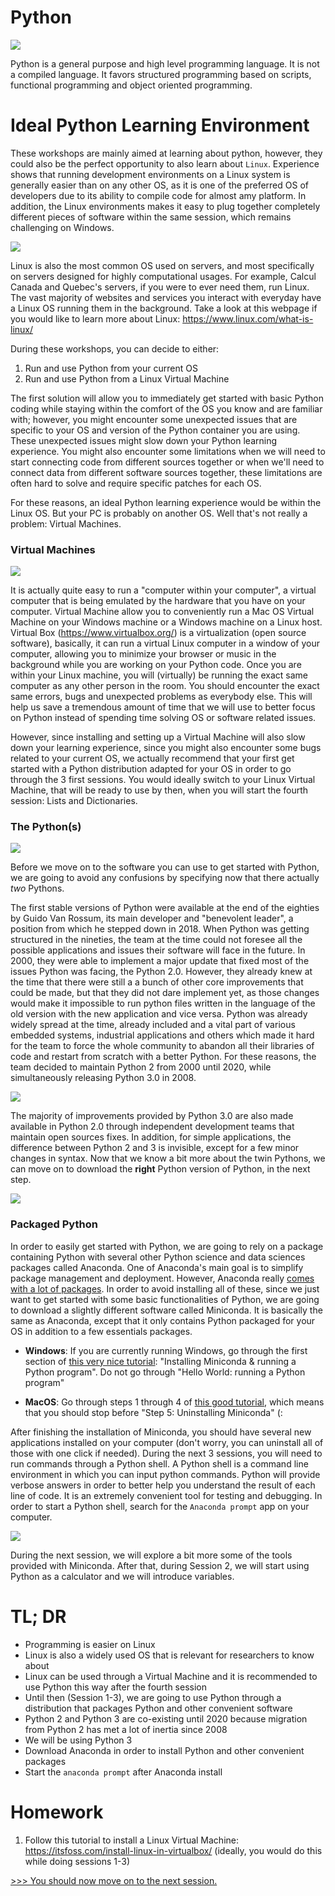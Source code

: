 # Python


[<img src="https://i.postimg.cc/cLtf6r7y/pseudowrong.jpg">](https://i.postimg.cc/cLtf6r7y/pseudowrong.jpg)

Python is a general purpose and high level programming language. It is not a compiled language. It favors structured programming based on scripts, functional programming and object oriented programming.

# Ideal Python Learning Environment

These workshops are mainly aimed at learning about python, however, they could also be the perfect opportunity to also learn about `Linux`. Experience shows that running development environments on a Linux system is generally easier than on any other OS, as it is one of the preferred OS of developers due to its ability to compile code for almost amy platform. In addition, the Linux environments makes it easy to plug together completely different pieces of software within the same session, which remains challenging on Windows. 

[<img src="https://revolution-computing.typepad.com/.a/6a010534b1db25970b022ad37abd9b200d-pi">](https://blog.revolutionanalytics.com/2018/06/pypl-programming-language-trends.html)

Linux is also the most common OS used on servers, and most specifically on servers designed for highly computational usages. For example, Calcul Canada and Quebec's servers, if you were to ever need them, run Linux. The vast majority of websites and services you interact with everyday have a Linux OS running them in the background. Take a look at this webpage if you would like to learn more about Linux: https://www.linux.com/what-is-linux/ 

During these workshops, you can decide to either:
1. Run and use Python from your current OS
2. Run and use Python from a Linux Virtual Machine

The first solution will allow you to immediately get started with basic Python coding while staying within the comfort of the OS you know and are familiar with; however, you might encounter some unexpected issues that are specific to your OS and version of the Python container you are using. These unexpected issues might slow down your Python learning experience.
You might also encounter some limitations when we will need to start connecting code from different sources together or when we'll need to connect data from different software sources together, these limitations are often hard to solve and require specific patches for each OS.

For these reasons, an ideal Python learning experience would be within the Linux OS. But your PC is probably on another OS. Well that's not really a problem: Virtual Machines.

### Virtual Machines

[<img src="https://i.postimg.cc/MK2ntdV4/win-in-win.jpg">](https://i.postimg.cc/MK2ntdV4/win-in-win.jpg)

It is actually quite easy to run a "computer within your computer", a virtual computer that is being emulated by the hardware that you have on your computer. Virtual Machine allow you to conveniently run a Mac OS Virtual Machine on your Windows machine or a Windows machine on a Linux host. 
Virtual Box (https://www.virtualbox.org/) is a virtualization (open source software), basically, it can run a virtual Linux computer in a window of your computer, allowing you to minimize your browser or music in the background while you are working on your Python code.
Once you are within your Linux machine, you will (virtually) be running the exact same computer as any other person in the room. You should encounter the exact same errors, bugs and unexpected problems as everybody else. This will help us save a tremendous amount of time that we will use to better focus on Python instead of spending time solving  OS or software related issues. 

However, since installing and setting up a Virtual Machine will also slow down your learning experience, since you might also encounter some bugs related to your current OS, we actually recommend that your first get started with a Python distribution adapted for your OS in order to go through the 3 first sessions. You would ideally switch to your Linux Virtual Machine, that will be ready to use by then, when you will start the fourth session: Lists and Dictionaries.

### The Python(s)

[<img src="https://i.stack.imgur.com/Jqi6q.png">](Python2Python3)


Before we move on to the software you can use to get started with Python, we are going to avoid any confusions by specifying now that there actually *two* Pythons.

The first stable versions of Python were available at the end of the eighties by Guido Van Rossum, its main developer and "benevolent leader", a position from which he stepped down in 2018. When Python was getting structured in the nineties, the team at the time could not foresee all the possible applications and issues their software will face in the future. In 2000, they were able to implement a major update that fixed most of the issues Python was facing, the Python 2.0. However, they already knew at the time that there were still a a bunch of other core improvements that could be made, but that they did not dare implement yet, as those changes would make it impossible to run python files written in the language of the old version with the new application and vice versa. Python was already widely spread at the time, already included and a vital part of various embedded systems, industrial applications and others which made it hard for the team to force the whole community to abandon all their libraries of code and restart from scratch with a better Python. For these reasons, the team decided to maintain Python 2 from 2000 until 2020, while simultaneously releasing Python 3.0 in 2008.

[<img src="http://www.randalolson.com/wp-content/uploads/python-survey-2014-python3-mistake.png">](Python2Python3)

The majority of improvements provided by Python 3.0 are also made available in Python 2.0 through independent development teams that maintain open sources fixes. In addition, for simple applications, the difference between Python 2 and 3 is invisible, except for a few minor changes in syntax. 
Now that we know a bit more about the twin Pythons, we can move on to download the **right** Python version of Python, in the next step. 

[<img src="http://www.randalolson.com/wp-content/uploads/python-survey-2014-prevent-upgrade.png">](Python2Python3)


### Packaged Python

In order to easily get started with Python, we are going to rely on a package containing Python with several other Python science and data sciences packages called Anaconda. One of Anaconda's main goal is to simplify package management and deployment. However, Anaconda really [comes with a lot of packages](https://docs.anaconda.com/anaconda/packages/py3.6_win-64/). In order to avoid installing all of these, since we just want to get started with some basic functionalities of Python, we are going to download a slightly different software called Miniconda. It is basically the same as Anaconda, except that it only contains Python packaged for your OS in addition to a few essentials packages. 

* **Windows**: If you are currently running Windows, go through the first section of [this very nice tutorial](https://katiekodes.com/setup-python-windows-miniconda/): "Installing Miniconda & running a Python program". Do not go through "Hello World: running a Python program"

* **MacOS**: Go through steps 1 through 4 of [this good tutorial](http://deeplearning.lipingyang.org/2018/12/24/install-miniconda-on-mac/), which means that you should stop before "Step 5: Uninstalling Miniconda" (:


After finishing the installation of Miniconda, you should have several new applications installed on your computer (don't worry, you can uninstall all of those with one click if needed). During the next 3 sessions, you will need to run commands through a Python shell. A Python shell is a command line environment in which you can input python commands. Python will provide verbose answers in order to better help you understand the result of each line of code. It is an extremely convenient tool for testing and debugging. In order to start a Python shell, search for the `Anaconda prompt` app on your computer. 

[<img src="https://miro.medium.com/max/965/1*uZCErUuD6OaOA2DTy1s-_A.png">](https://medium.com/@tranngocminhcdn/running-python-scripts-by-using-anaconda-prompt-da2870d86fd0)

During the next session, we will explore a bit more some of the tools provided with Miniconda. After that, during Session 2, we will start using Python as a calculator and we will introduce variables.

# TL; DR

* Programming is easier on Linux
* Linux is also a widely used OS that is relevant for researchers to know about
* Linux can be used through a Virtual Machine and it is recommended to use Python this way after the fourth session
* Until then (Session 1-3), we are going to use Python through a distribution that packages Python and other convenient software
* Python 2 and Python 3 are co-existing until 2020 because migration from Python 2 has met a lot of inertia since 2008
* We will be using Python 3
* Download Anaconda in order to install Python and other convenient packages
* Start the `anaconda prompt` after Anaconda install


# Homework

1. Follow this tutorial to install a Linux Virtual Machine: https://itsfoss.com/install-linux-in-virtualbox/ (ideally, you would do this while doing sessions 1-3)


[>>> You should now move on to the next session.](./01-running-python3.md)
